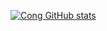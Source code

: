 [![Cong GitHub stats](https://github-readme-stats.vercel.app/api?username=shicong0013)](https://github.com/anuraghazra/github-readme-stats)
<!-- [![Top Langs](https://github-readme-stats.vercel.app/api/top-langs/?username=shicong0013&hide=TypeScript,GLSL)](https://github.com/anuraghazra/github-readme-stats) -->
